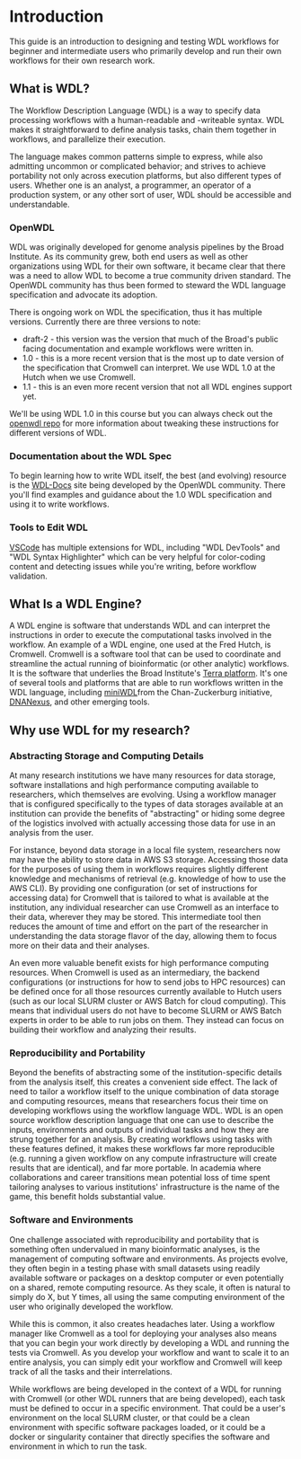


# Introduction
This guide is an introduction to designing and testing WDL workflows for beginner and intermediate users who primarily develop and run their own workflows for their own research work.  




## What is WDL?
The Workflow Description Language (WDL) is a way to specify data processing workflows with a human-readable and -writeable syntax. WDL makes it straightforward to define analysis tasks, chain them together in workflows, and parallelize their execution. 

The language makes common patterns simple to express, while also admitting uncommon or complicated behavior; and strives to achieve portability not only across execution platforms, but also different types of users. Whether one is an analyst, a programmer, an operator of a production system, or any other sort of user, WDL should be accessible and understandable.

### OpenWDL

WDL was originally developed for genome analysis pipelines by the Broad Institute. As its community grew, both end users as well as other organizations using WDL for their own software, it became clear that there was a need to allow WDL to become a true community driven standard. The OpenWDL community has thus been formed to steward the WDL language specification and advocate its adoption.

There is ongoing work on WDL the specification, thus it has multiple versions.  Currently there are three versions to note:
- draft-2 - this version was the version that much of the Broad's public facing documentation and example workflows were written in. 
- 1.0 - this is a more recent version that is the most up to date version of the specification that Cromwell can interpret.  We use WDL 1.0 at the Hutch when we use Cromwell.
- 1.1 - this is an even more recent version that not all WDL engines support yet. 

We'll be using WDL 1.0 in this course but you can always check out the [openwdl repo](https://github.com/openwdl/wdl) for more information about tweaking these instructions for different versions of WDL.  


### Documentation about the WDL Spec

To begin learning how to write WDL itself, the best (and evolving) resource is the [WDL-Docs](https://wdl-docs.readthedocs.io/en/stable/) site being developed by the OpenWDL community.  There you'll find examples and guidance about the 1.0 WDL specification and using it to write workflows.  


### Tools to Edit WDL

[VSCode](https://code.visualstudio.com/) has multiple extensions for WDL, including "WDL DevTools" and  "WDL Syntax Highlighter" which can be very helpful for color-coding content and detecting issues while you're writing, before workflow validation.  

##  What Is a WDL Engine?

A WDL engine is software that understands WDL and can interpret the instructions in order to execute the computational tasks involved in the workflow.  An example of a WDL engine, one used at the Fred Hutch, is Cromwell.  Cromwell is a software tool that can be used to coordinate and streamline the actual running of bioinformatic (or other analytic) workflows. It is the software that underlies the Broad Institute's [Terra platform](https://terra.bio/).  It's one of several tools and platforms that are able to run workflows written in the WDL language, including [miniWDL](https://miniwdl.readthedocs.io/en/latest/)from the Chan-Zuckerburg initiative, [DNANexus](https://www.dnanexus.com/), and other emerging tools.  

## Why use WDL for my research?

### Abstracting Storage and Computing Details
At many research institutions we have many resources for data storage, software installations and high performance computing available to researchers, which themselves are evolving.  Using a workflow manager that is configured specifically to the types of data storages available at an institution can provide the benefits of "abstracting" or hiding some degree of the logistics involved with actually accessing those data for use in an analysis from the user.  

For instance, beyond data storage in a local file system, researchers now may have the ability to store data in AWS S3 storage.  Accessing those data for the purposes of using them in workflows requires slightly different knowledge and mechanisms of retrieval (e.g. knowledge of how to use the AWS CLI).  By providing one configuration (or set of instructions for accessing data) for Cromwell that is tailored to what is available at the institution, any individual researcher can use Cromwell as an interface to their data, wherever they may be stored.  This intermediate tool then reduces the amount of time and effort on the part of the researcher in understanding the data storage flavor of the day, allowing them to focus more on their data and their analyses.

An even more valuable benefit exists for high performance computing resources.  When Cromwell is used as an intermediary, the backend configurations (or instructions for how to send jobs to HPC resources) can be defined once for all those resources currently available to Hutch users (such as our local SLURM cluster or AWS Batch for cloud computing).  This means that individual users do not have to become SLURM or AWS Batch experts in order to be able to run jobs on them.  They instead can focus on building their workflow and analyzing their results.  

### Reproducibility and Portability
Beyond the benefits of abstracting some of the institution-specific details from the analysis itself, this creates a convenient side effect.  The lack of need to tailor a workflow itself to the unique combination of data storage and computing resources, means that researchers focus their time on developing workflows using the workflow language WDL.  WDL is an open source workflow description language that one can use to describe the inputs, environments and outputs of individual tasks and how they are strung together for an analysis.  By creating workflows using tasks with these features defined, it makes these workflows far more reproducible (e.g. running a given workflow on any compute infrastructure will create results that are identical), and far more portable.  In academia where collaborations and career transitions mean potential loss of time spent tailoring analyses to various institutions' infrastructure is the name of the game, this benefit holds substantial value.  

### Software and Environments
One challenge associated with reproducibility and portability that is something often undervalued in many bioinformatic analyses, is the management of computing software and environments.  As projects evolve, they often begin in a testing phase with small datasets using readily available software or packages on a desktop computer or even potentially on a shared, remote computing resource. As they scale, it often is natural to simply do X, but Y times, all using the same computing environment of the user who originally developed the workflow.  

While this is common, it also creates headaches later. Using a workflow manager like Cromwell as a tool for deploying your analyses also means that you can begin your work directly by developing a WDL and running the tests via Cromwell. As you develop your workflow and want to scale it to an entire analysis, you can simply edit your workflow and Cromwell will keep track of all the tasks and their interrelations.

While workflows are being developed in the context of a WDL for running with Cromwell (or other WDL runners that are being developed), each task must be defined to occur in a specific environment.  That could be a user's environment on the local SLURM cluster, or that could be a clean environment with specific software packages loaded, or it could be a docker or singularity container that directly specifies the software and environment in which to run the task. 




